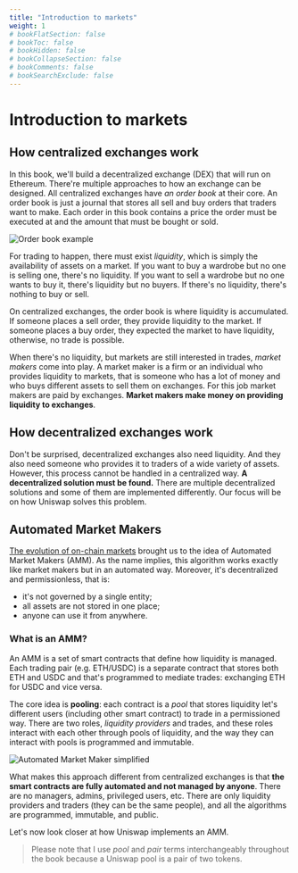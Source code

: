 ```yaml
---
title: "Introduction to markets"
weight: 1
# bookFlatSection: false
# bookToc: false
# bookHidden: false
# bookCollapseSection: false
# bookComments: false
# bookSearchExclude: false
---
```



# Introduction to markets

## How centralized exchanges work
In this book, we'll build a decentralized exchange (DEX) that will run on Ethereum. There're multiple approaches to how an
exchange can be designed. All centralized exchanges have *an order book* at their core. An order book is just a journal that
stores all sell and buy orders that traders want to make. Each order in this book contains a price the order must be
executed at and the amount that must be bought or sold.

![Order book example](/images/milestone_0/orderbook.png)

For trading to happen, there must exist *liquidity*, which is simply the availability of assets on a market. If you
want to buy a wardrobe but no one is selling one, there's no liquidity. If you want to sell a wardrobe but no one wants
to buy it, there's liquidity but no buyers. If there's no liquidity, there's nothing to buy or sell.

On centralized exchanges, the order book is where liquidity is accumulated. If someone places a sell order, they provide
liquidity to the market. If someone places a buy order, they expected the market to have liquidity, otherwise, no trade
is possible.

When there's no liquidity, but markets are still interested in trades, *market makers* come into play. A market maker is
a firm or an individual who provides liquidity to markets, that is someone who has a lot of money and who buys different
assets to sell them on exchanges. For this job market makers are paid by exchanges. **Market makers make money on
providing liquidity to exchanges**.

## How decentralized exchanges work

Don't be surprised, decentralized exchanges also need liquidity. And they also need someone who provides it to traders
of a wide variety of assets. However, this process cannot be handled in a centralized way. **A decentralized solution
must be found.** There are multiple decentralized solutions and some of them are implemented differently. Our focus will
be on how Uniswap solves this problem.

## Automated Market Makers

[The evolution of on-chain markets](https://bennyattar.substack.com/p/the-evolution-of-amms) brought us to the idea of
Automated Market Makers (AMM). As the name implies, this algorithm works exactly like market makers but in an automated
way. Moreover, it's decentralized and permissionless, that is:
- it's not governed by a single entity;
- all assets are not stored in one place;
- anyone can use it from anywhere.

### What is an AMM?

An AMM is a set of smart contracts that define how liquidity is managed. Each trading pair (e.g. ETH/USDC) is a separate
contract that stores both ETH and USDC and that's programmed to mediate trades: exchanging ETH for USDC and vice versa.

The core idea is **pooling**: each contract is a *pool* that stores liquidity let's different users (including other
smart contract) to trade in a permissioned way. There are two roles, *liquidity providers* and trades, and these roles
interact with each other through pools of liquidity, and the way they can interact with pools is programmed and immutable.

![Automated Market Maker simplified](/images/milestone_0/amm_simplified.png)

What makes this approach different from centralized exchanges is that **the smart contracts are fully automated and not
managed by anyone**. There are no managers, admins, privileged users, etc. There are only liquidity providers and traders
(they can be the same people), and all the algorithms are programmed, immutable, and public.

Let's now look closer at how Uniswap implements an AMM.

> Please note that I use *pool* and *pair* terms interchangeably throughout the book because a Uniswap pool is a pair
of two tokens.